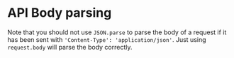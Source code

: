 # API Body parsing

Note that you should not use `JSON.parse` to parse the body of a request if it has been sent with `'Content-Type': 'application/json'`. Just using `request.body` will parse the body correctly.
